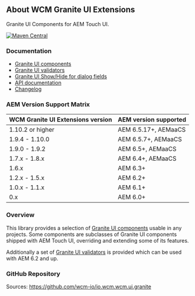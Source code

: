 ## About WCM Granite UI Extensions

Granite UI Components for AEM Touch UI.

[![Maven Central](https://img.shields.io/maven-central/v/io.wcm/io.wcm.wcm.ui.granite)](https://repo1.maven.org/maven2/io/wcm/io.wcm.wcm.ui.granite/)


### Documentation

* [Granite UI components][components]
* [Granite UI validators][validation]
* [Granite UI Show/Hide for dialog fields][showhide]
* [API documentation][apidocs]
* [Changelog][changelog]


### AEM Version Support Matrix

|WCM Granite UI Extensions version |AEM version supported
|----------------------------------|----------------------
|1.10.2 or higher                  |AEM 6.5.17+, AEMaaCS
|1.9.4 - 1.10.0                    |AEM 6.5.7+, AEMaaCS
|1.9.0 - 1.9.2                     |AEM 6.5+, AEMaaCS
|1.7.x - 1.8.x                     |AEM 6.4+, AEMaaCS
|1.6.x                             |AEM 6.3+
|1.2.x - 1.5.x                     |AEM 6.2+
|1.0.x - 1.1.x                     |AEM 6.1+
|0.x                               |AEM 6.0+


### Overview

This library provides a selection of [Granite UI components][components] usable in any projects. Some components are subclasses of Granite UI components shipped with AEM Touch UI, overriding and extending some of its features.

Additionally a set of [Granite UI validators][validation] is provided which can be used with AEM 6.2 and up.


### GitHub Repository

Sources: https://github.com/wcm-io/io.wcm.wcm.ui.granite


[components]: components.html
[validation]: validation.html
[showhide]: showhide.html
[apidocs]: apidocs/
[changelog]: changes-report.html
